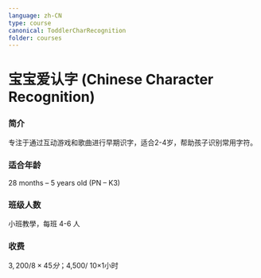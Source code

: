 ```yaml
---
language: zh-CN
type: course
canonical: ToddlerCharRecognition
folder: courses
---
```

# 宝宝爱认字 (Chinese Character Recognition)

### 简介
专注于通过互动游戏和歌曲进行早期识字，适合2-4岁，帮助孩子识别常用字符。

### 适合年龄
28 months – 5 years old (PN – K3)

### 班级人数
小班教學，每班 4-6 人

### 收费
$3,200/ 8×45分；$4,500/ 10×1小时

